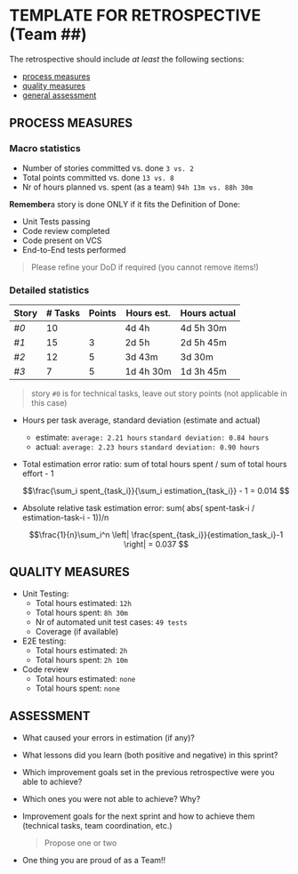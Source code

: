 TEMPLATE FOR RETROSPECTIVE (Team ##)
=====================================

The retrospective should include _at least_ the following
sections:

- [process measures](#process-measures)
- [quality measures](#quality-measures)
- [general assessment](#assessment)

## PROCESS MEASURES 

### Macro statistics

- Number of stories committed vs. done `3 vs. 2`
- Total points committed vs. done `13 vs. 8`
- Nr of hours planned vs. spent (as a team) `94h 13m vs. 88h 30m`

**Remember**a story is done ONLY if it fits the Definition of Done:
 
- Unit Tests passing
- Code review completed
- Code present on VCS
- End-to-End tests performed

> Please refine your DoD if required (you cannot remove items!) 

### Detailed statistics

| Story  | # Tasks | Points | Hours est. | Hours actual |
|--------|---------|--------|------------|--------------|
| _#0_   |    10    |       |     4d 4h       |      4d 5h 30m        |
| _#1_   |    15     |   3    |    2d 5h       |       2d 5h 45m       |
| _#2_   |    12     |   5    |    3d 43m       |       3d 30m       |
| _#3_   |     7    |    5   |      1d 4h 30m     |       1d 3h 45m       |
   

> story `#0` is for technical tasks, leave out story points (not applicable in this case)

- Hours per task average, standard deviation (estimate and actual)
  - estimate: `average: 2.21 hours` `standard deviation: 0.84 hours`
  - actual: `average: 2.23 hours` `standard deviation: 0.90 hours`
- Total estimation error ratio: sum of total hours spent / sum of total hours effort - 1

    $$\frac{\sum_i spent_{task_i}}{\sum_i estimation_{task_i}} - 1 = 0.014 $$
    
- Absolute relative task estimation error: sum( abs( spent-task-i / estimation-task-i - 1))/n

    $$\frac{1}{n}\sum_i^n \left| \frac{spent_{task_i}}{estimation_task_i}-1 \right| = 0.037 $$
  
## QUALITY MEASURES 

- Unit Testing:
  - Total hours estimated: `12h`
  - Total hours spent: `8h 30m`
  - Nr of automated unit test cases: `49 tests`
  - Coverage (if available)
- E2E testing:
  - Total hours estimated: `2h`
  - Total hours spent: `2h 10m`
- Code review 
  - Total hours estimated: `none`
  - Total hours spent: `none`
  


## ASSESSMENT

- What caused your errors in estimation (if any)?

- What lessons did you learn (both positive and negative) in this sprint?

- Which improvement goals set in the previous retrospective were you able to achieve? 
  
- Which ones you were not able to achieve? Why?

- Improvement goals for the next sprint and how to achieve them (technical tasks, team coordination, etc.)

  > Propose one or two

- One thing you are proud of as a Team!!
